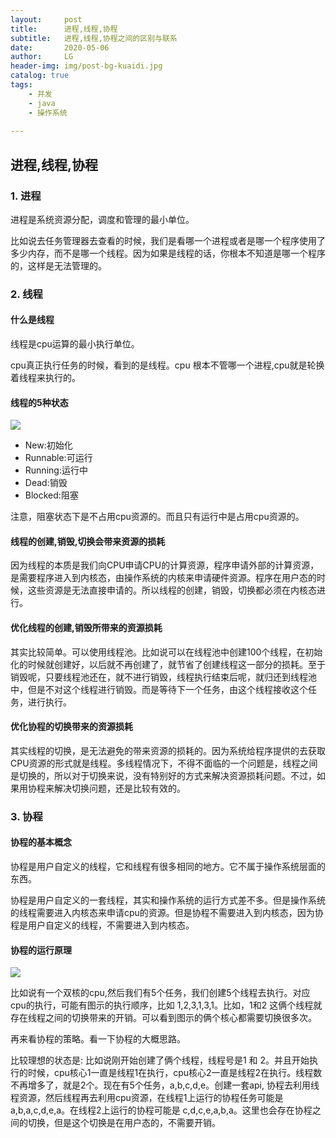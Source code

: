 ```yaml
---
layout:     post
title:      进程,线程,协程
subtitle:   进程,线程,协程之间的区别与联系
date:       2020-05-06
author:     LG
header-img: img/post-bg-kuaidi.jpg
catalog: true
tags:
    - 并发
    - java
    - 操作系统
   
---
```




## 进程,线程,协程


### 1. 进程 

进程是系统资源分配，调度和管理的最小单位。

比如说去任务管理器去查看的时候，我们是看哪一个进程或者是哪一个程序使用了多少内存，而不是哪一个线程。因为如果是线程的话，你根本不知道是哪一个程序的，这样是无法管理的。

### 2. 线程

#### 什么是线程

线程是cpu运算的最小执行单位。

cpu真正执行任务的时候，看到的是线程。cpu 根本不管哪一个进程,cpu就是轮换着线程来执行的。

#### 线程的5种状态

![](https://tva1.sinaimg.cn/large/008eGmZEgy1gnslwyncmuj30ri08o0uc.jpg)

-  New:初始化
-  Runnable:可运行
-  Running:运行中
-  Dead:销毁
-  Blocked:阻塞

注意，阻塞状态下是不占用cpu资源的。而且只有运行中是占用cpu资源的。


#### 线程的创建,销毁,切换会带来资源的损耗

因为线程的本质是我们向CPU申请CPU的计算资源，程序申请外部的计算资源，是需要程序进入到内核态，由操作系统的内核来申请硬件资源。程序在用户态的时候，这些资源是无法直接申请的。所以线程的创建，销毁，切换都必须在内核态进行。

#### 优化线程的创建,销毁所带来的资源损耗

其实比较简单。可以使用线程池。比如说可以在线程池中创建100个线程，在初始化的时候就创建好，以后就不再创建了，就节省了创建线程这一部分的损耗。至于销毁呢，只要线程池还在，就不进行销毁，线程执行结束后呢，就归还到线程池中，但是不对这个线程进行销毁。而是等待下一个任务，由这个线程接收这个任务，进行执行。

#### 优化协程的切换带来的资源损耗

其实线程的切换，是无法避免的带来资源的损耗的。因为系统给程序提供的去获取CPU资源的形式就是线程。多线程情况下，不得不面临的一个问题是，线程之间是切换的，所以对于切换来说，没有特别好的方式来解决资源损耗问题。不过，如果用协程来解决切换问题，还是比较有效的。


### 3. 协程

#### 协程的基本概念

协程是用户自定义的线程，它和线程有很多相同的地方。它不属于操作系统层面的东西。

协程是用户自定义的一套线程，其实和操作系统的运行方式差不多。但是操作系统的线程需要进入内核态来申请cpu的资源。但是协程不需要进入到内核态，因为协程是用户自定义的线程，不需要进入到内核态。

#### 协程的运行原理

![](https://tva1.sinaimg.cn/large/008eGmZEgy1gnslx189gtj311a0gy0y1.jpg)

比如说有一个双核的cpu,然后我们有5个任务，我们创建5个线程去执行。对应cpu的执行，可能有图示的执行顺序，比如 1,2,3,1,3,1。比如，1和2 这俩个线程就存在线程之间的切换带来的开销。可以看到图示的俩个核心都需要切换很多次。

再来看协程的策略。看一下协程的大概思路。

比较理想的状态是: 比如说刚开始创建了俩个线程，线程号是1 和 2。并且开始执行的时候，cpu核心1一直是线程1在执行，cpu核心2一直是线程2在执行。线程数不再增多了，就是2个。现在有5个任务，a,b,c,d,e。创建一套api, 协程去利用线程资源，然后线程再去利用cpu资源，在线程1上运行的协程任务可能是 a,b,a,c,d,e,a。在线程2上运行的协程可能是 c,d,c,e,a,b,a。这里也会存在协程之间的切换，但是这个切换是在用户态的，不需要开销。